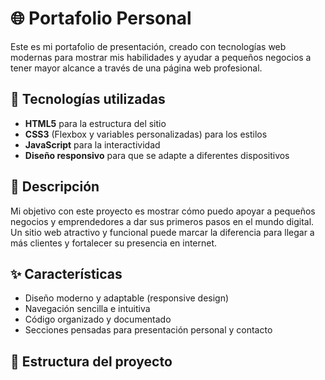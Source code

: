# 🌐 Portafolio Personal

Este es mi portafolio de presentación, creado con tecnologías web modernas para mostrar mis habilidades y ayudar a pequeños negocios a tener mayor alcance a través de una página web profesional.

## 🚀 Tecnologías utilizadas
- **HTML5** para la estructura del sitio  
- **CSS3** (Flexbox y variables personalizadas) para los estilos  
- **JavaScript** para la interactividad  
- **Diseño responsivo** para que se adapte a diferentes dispositivos  

## 📖 Descripción
Mi objetivo con este proyecto es mostrar cómo puedo apoyar a pequeños negocios y emprendedores a dar sus primeros pasos en el mundo digital.  
Un sitio web atractivo y funcional puede marcar la diferencia para llegar a más clientes y fortalecer su presencia en internet.

## ✨ Características
- Diseño moderno y adaptable (responsive design)  
- Navegación sencilla e intuitiva  
- Código organizado y documentado  
- Secciones pensadas para presentación personal y contacto  

## 📂 Estructura del proyecto
